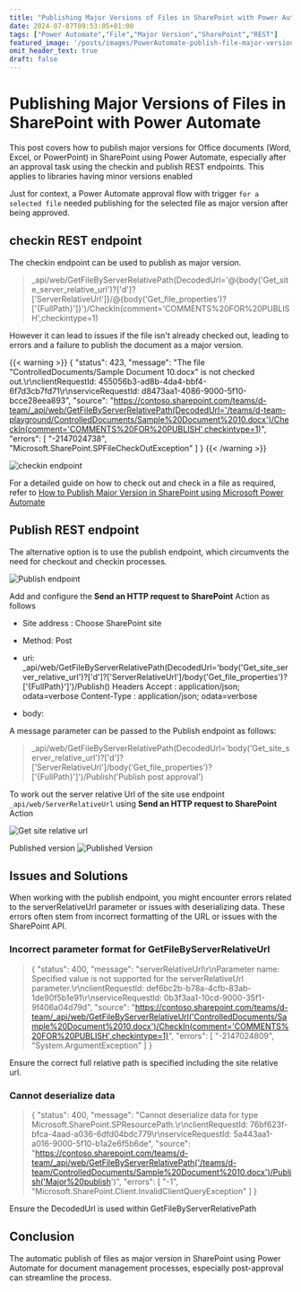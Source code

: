 ```yaml
---
title: "Publishing Major Versions of Files in SharePoint with Power Automate"
date: 2024-07-07T09:53:05+01:00
tags: ["Power Automate","File","Major Version","SharePoint","REST"]
featured_image: '/posts/images/PowerAutomate-publish-file-major-version/PublishFileMajorVersion.png'
omit_header_text: true
draft: false
---
```


# Publishing Major Versions of Files in SharePoint with Power Automate

This post covers how to publish major versions for Office documents (Word, Excel, or PowerPoint) in SharePoint using Power Automate, especially after an approval task using the checkin and publish REST endpoints. This applies to libraries having minor versions enabled

Just for context, a Power Automate approval flow with trigger `for a selected file` needed publishing for the selected file as major version after being approved.

## checkin REST endpoint

The checkin endpoint can be used to publish as major version.

> _api/web/GetFileByServerRelativePath(DecodedUrl='@{body('Get_site_server_relative_url')?['d']?['ServerRelativeUrl']}/@{body('Get_file_properties')?['{FullPath}']}')/CheckIn(comment='COMMENTS%20FOR%20PUBLISH',checkintype=1)

However it can lead to issues if the file isn't already checked out, leading to errors and a failure to publish the document as a major version.

{{< warning >}}
 {
  "status": 423,
  "message": "The file \"ControlledDocuments/Sample Document 10.docx\" is not checked out.\r\nclientRequestId: 455056b3-ad8b-4da4-bbf4-6f7d3cb7fd71\r\nserviceRequestId: d8473aa1-4086-9000-5f10-bcce28eea893",
  "source": "https://contoso.sharepoint.com/teams/d-team/_api/web/GetFileByServerRelativePath(DecodedUrl='/teams/d-team-playground/ControlledDocuments/Sample%20Document%2010.docx')/CheckIn(comment='COMMENTS%20FOR%20PUBLISH',checkintype=1)",
  "errors": [
    "-2147024738",
    "Microsoft.SharePoint.SPFileCheckOutException"
  ]
}
{{< /warning >}}

![checkin endpoint](../images/PowerAutomate-publish-file-major-version/CheckedIn_endpoint_Version.png)

For a detailed guide on how to check out and check in a file as required, refer to [How to Publish Major Version in SharePoint using Microsoft Power Automate](https://powerusers.microsoft.com/t5/Power-Apps-Community-Blog/How-to-Publish-Major-Version-in-SharePoint-using-Microsoft-Power/ba-p/1622788)

## Publish REST endpoint

The alternative option is to use the publish endpoint, which circumvents the need for checkout and checkin processes.

![Publish endpoint](../images/PowerAutomate-publish-file-major-version/PublishFileMajorVersion.png)

Add and configure the **Send an HTTP request to SharePoint** Action as follows

* Site address : Choose SharePoint site
* Method: Post
* uri:  _api/web/GetFileByServerRelativePath(DecodedUrl='body('Get_site_server_relative_url')?['d']?['ServerRelativeUrl']/body('Get_file_properties')?['{FullPath}']')/Publish()
Headers
    Accept : application/json; odata=verbose
    Content-Type : application/json; odata=verbose

* body: 

 A message parameter can be passed to the Publish endpoint as follows: 

> _api/web/GetFileByServerRelativePath(DecodedUrl='body('Get_site_server_relative_url')?['d']?['ServerRelativeUrl']/body('Get_file_properties')?['{FullPath}']')/Publish('Publish post approval')


To work out the server relative Url of the site use endpoint `_api/web/ServerRelativeUrl` using **Send an HTTP request to SharePoint** Action

![Get site relative url](../images/PowerAutomate-publish-file-major-version/GetSiteRelativeUrl.png)

Published version
![Published Version](../images/PowerAutomate-publish-file-major-version/PublishedVersion.png)

## Issues and Solutions

When working with the publish endpoint, you might encounter errors related to the serverRelativeUrl parameter or issues with deserializing data. These errors often stem from incorrect formatting of the URL or issues with the SharePoint API.

### Incorrect parameter format for GetFileByServerRelativeUrl
> {
  "status": 400,
  "message": "serverRelativeUrl\r\nParameter name: Specified value is not supported for the serverRelativeUrl parameter.\r\nclientRequestId: def6bc2b-b78a-4cfb-83ab-1de90f5b1e91\r\nserviceRequestId: 0b3f3aa1-10cd-9000-35f1-9f406a04d79d",
  "source": "https://contoso.sharepoint.com/teams/d-team/_api/web/GetFileByServerRelativeUrl('ControlledDocuments/Sample%20Document%2010.docx')/CheckIn(comment='COMMENTS%20FOR%20PUBLISH',checkintype=1)",
  "errors": [
    "-2147024809",
    "System.ArgumentException"
  ]
}

Ensure the correct full relative path is specified including the site relative url.

### Cannot deserialize data

 > {
  "status": 400,
  "message": "Cannot deserialize data for type Microsoft.SharePoint.SPResourcePath.\r\nclientRequestId: 76bf623f-bfca-4aad-a036-6dfd04bdc779\r\nserviceRequestId: 5a443aa1-a016-9000-5f10-b1a2e6f5b6de",
  "source": "https://contoso.sharepoint.com/teams/d-team/_api/web/GetFileByServerRelativePath('/teams/d-team/ControlledDocuments/Sample%20Document%2010.docx')/Publish('Major%20publish')",
  "errors": [
    "-1",
    "Microsoft.SharePoint.Client.InvalidClientQueryException"
  ]
}

Ensure the DecodedUrl is used within GetFileByServerRelativePath

## Conclusion

The automatic publish of files as major version in SharePoint using Power Automate for document management processes, especially post-approval can streamline the process.